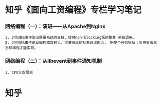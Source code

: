 # 知乎《面向工资编程》专栏学习笔记
### 网络编程（一）：演进——从Apache到Nginx
    1. 非阻塞&事件驱动需要系统的支持，提供non-blocking版的整套 系统调用。
    2. 非阻塞&事件驱动编程难度较大，需要很高的抽象思维能力， 把整个任务拆解；采用有限状态机编程才能实现。

### 网络编程（三）：从libevent到事件通知机制
    1. CPU分支预测



# 知乎